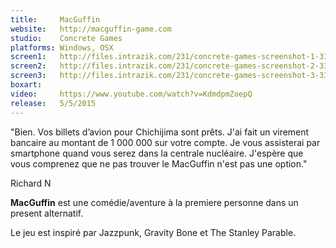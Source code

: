```yaml
---
title:     MacGuffin
website:   http://macguffin-game.com
studio:    Concrete Games
platforms: Windows, OSX
screen1:   http://files.intrazik.com/231/concrete-games-screenshot-1-3133-493-20150416-120146.png
screen2:   http://files.intrazik.com/231/concrete-games-screenshot-2-3371-493-20150416-120146.png
screen3:   http://files.intrazik.com/231/concrete-games-screenshot-3-3373-493-20150416-120146.png
boxart:
video:     https://www.youtube.com/watch?v=KdmdpmZoepQ
release:   5/5/2015
---
```


"Bien. Vos billets d’avion pour Chichijima sont prêts.
J'ai fait un virement bancaire au montant de 1 000 000 sur votre compte.
Je vous assisterai par smartphone quand vous serez dans la centrale nucléaire.
J'espère que vous comprenez que ne pas trouver le MacGuffin n'est pas une option."

Richard N

**MacGuffin** est une comédie/aventure à la premiere personne dans un present alternatif.

Le jeu est inspiré par Jazzpunk, Gravity Bone et The Stanley Parable.
